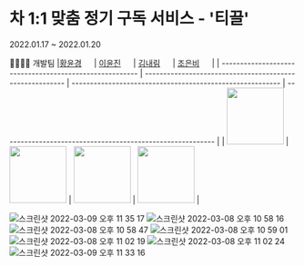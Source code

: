 # 차 1:1 맞춤 정기 구독 서비스 - '티끌'
2022.01.17 ~ 2022.01.20

👩‍💻👨‍💻 개발팀
|[황윤경](https://github.com/yunkyung-Hwang) <img src="https://noticon-static.tammolo.com/dgggcrkxq/image/upload/v1582581609/noticon/cczbpahp5od6voerbvwr.svg" width="14px;"/> | [이윤진](https://github.com/profitjean) <img src="https://noticon-static.tammolo.com/dgggcrkxq/image/upload/v1582581609/noticon/cczbpahp5od6voerbvwr.svg" width="14px;"/> | [김내림](https://github.com/naerim) <img src="https://noticon-static.tammolo.com/dgggcrkxq/image/upload/v1582581609/noticon/cczbpahp5od6voerbvwr.svg" width="14px;"/> | [조은비](https://github.com/eunbicho) <img src="https://noticon-static.tammolo.com/dgggcrkxq/image/upload/v1582581609/noticon/cczbpahp5od6voerbvwr.svg" width="14px;"/> | 
| ------------------------------------------------------- | -------------------------------------------------------- | --------------------------------------------------------- | ---------------------------------------------------------- |
| <img src="https://github.com/yunkyung-Hwang.png" width="100"> | <img src="https://github.com/profitjean.png" width="100">  | <img src="https://github.com/naerim.png" width="100"> | <img src="https://github.com/eunbicho.png" width="100"> |


![스크린샷 2022-03-09 오후 11 35 17](https://user-images.githubusercontent.com/61379671/157463164-d44a01e8-526c-4c3e-8843-4bf7329788df.png)
![스크린샷 2022-03-08 오후 10 58 16](https://user-images.githubusercontent.com/61379671/157462193-16ca13a2-bc9e-4aff-947a-b24a8229dc0a.png)
![스크린샷 2022-03-08 오후 10 58 47](https://user-images.githubusercontent.com/61379671/157462210-b572ba0c-cac5-4c5b-84a9-091c58b19a01.png)
![스크린샷 2022-03-08 오후 10 59 01](https://user-images.githubusercontent.com/61379671/157462246-fb932dd7-494c-48e6-94ca-5571f20ad76c.png)
![스크린샷 2022-03-08 오후 11 02 19](https://user-images.githubusercontent.com/61379671/157462291-e7eea273-c8e9-4b14-8cb1-19176ad28ad4.png)
![스크린샷 2022-03-08 오후 11 02 24](https://user-images.githubusercontent.com/61379671/157462317-ed80d09d-1a44-4a82-adfc-d4bae50bc954.png)
![스크린샷 2022-03-09 오후 11 33 16](https://user-images.githubusercontent.com/61379671/157462485-5eb4324a-6049-49a7-a3dc-97684a06b083.png)
